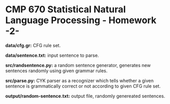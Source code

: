 # CMP 670 Statistical Natural Language Processing - Homework -2-

**data/cfg.gr:** CFG rule set.

**data/sentence.txt:** input sentence to parse.

**src/randsentence.py:** a random sentence generator, generates new sentences randomly using given grammar rules.

**src/parse.py:** CYK parser as a recognizer which tells whether a given sentence is grammatically correct or not according to given CFG rule set.

**output/random-sentence.txt:** output file, randomly genereated sentences.
